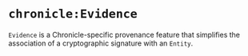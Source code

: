 # `chronicle:Evidence`

`Evidence` is a Chronicle-specific provenance feature that simplifies the
association of a cryptographic signature with an `Entity`.
